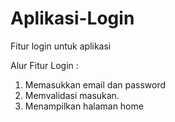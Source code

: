 # Aplikasi-Login
Fitur login untuk aplikasi

Alur Fitur Login :
1. Memasukkan email dan password
2. Memvalidasi masukan.
3. Menampilkan halaman home

